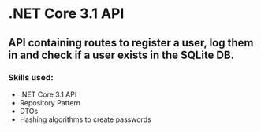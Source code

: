 # .NET Core 3.1 API

## API containing routes to register a user, log them in and check if a user exists in the SQLite DB.

### Skills used: 
- .NET Core 3.1 API
- Repository Pattern
- DTOs
- Hashing algorithms to create passwords